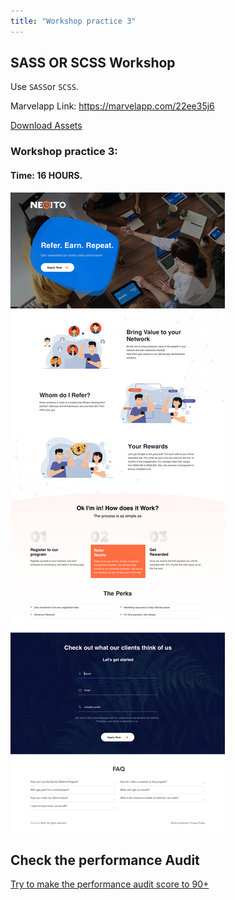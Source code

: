 ```yaml
---
title: "Workshop practice 3"
---
```


## SASS OR SCSS Workshop

Use `SASS`or `SCSS`.

Marvelapp Link: https://marvelapp.com/22ee35j6

[Download Assets](/Workshops/workshop-practice-3.zip)

### Workshop practice 3: 
#### Time: 16 HOURS.

![workshop1 Neoito](/workshop3.jpg)


## Check the performance Audit
[Try to make the performance audit score to 90+](https://developers.google.com/web/tools/lighthouse/)